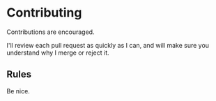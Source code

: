 # Contributing

Contributions are encouraged.

I'll review each pull request as quickly as I can, and will make sure you understand why I merge or reject it.

## Rules

Be nice.
